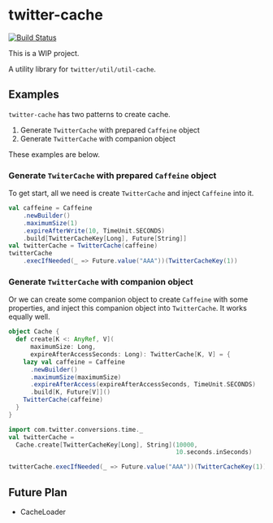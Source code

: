 # twitter-cache
[![Build Status](https://travis-ci.org/yuk1ty/twitter-cache.svg?branch=master)](https://travis-ci.org/yuk1ty/twitter-cache)

This is a WIP project.

A utility library for `twitter/util/util-cache`.

## Examples

`twitter-cache` has two patterns to create cache.

1. Generate `TwitterCache` with prepared `Caffeine` object
2. Generate `TwitterCache` with companion object

These examples are below.

### Generate `TwiterCache` with prepared `Caffeine` object

To get start, all we need is create `TwitterCache` and inject `Caffeine` into it.

```scala
val caffeine = Caffeine
    .newBuilder()
    .maximumSize(1)
    .expireAfterWrite(10, TimeUnit.SECONDS)
    .build[TwitterCacheKey[Long], Future[String]]
val twitterCache = TwitterCache(caffeine)
twitterCache
    .execIfNeeded(_ => Future.value("AAA"))(TwitterCacheKey(1))
```

### Generate `TwitterCache` with companion object

Or we can create some companion object to create `Caffeine` with some properties, and inject this companion object into `TwitterCache`. It works equally well.

```scala
object Cache {
  def create[K <: AnyRef, V](
      maximumSize: Long,
      expireAfterAccessSeconds: Long): TwitterCache[K, V] = {
    lazy val caffeine = Caffeine
      .newBuilder()
      .maximumSize(maximumSize)
      .expireAfterAccess(expireAfterAccessSeconds, TimeUnit.SECONDS)
      .build[K, Future[V]]()
    TwitterCache(caffeine)
  }
}

import com.twitter.conversions.time._
val twitterCache =
  Cache.create[TwitterCacheKey[Long], String](10000,
                                              10.seconds.inSeconds)

twitterCache.execIfNeeded(_ => Future.value("AAA"))(TwitterCacheKey(1)))
```

## Future Plan
* CacheLoader